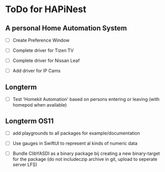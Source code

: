 # ToDo for HAPiNest
## A personal Home Automation System

- [ ] Create Preference  Window

- [ ] Complete driver for Tizen TV
- [ ] Complete driver for Nissan Leaf

- [ ] Add driver for IP Cams

## Longterm
- [ ] Test 'Homekit Automation' based on persons entering or leaving (with homepod when available)

## Longterm OS11
- [ ]  add playgrounds to all packages for example/documentation
- [ ] Use gauges in SwiftUI to represent al kinds of numeric data

- [ ] Bundle ClibYASDI as a binary package bij creating a new binary-target for the package (do not includeczip archive in git, upload to seperate server LFS)



